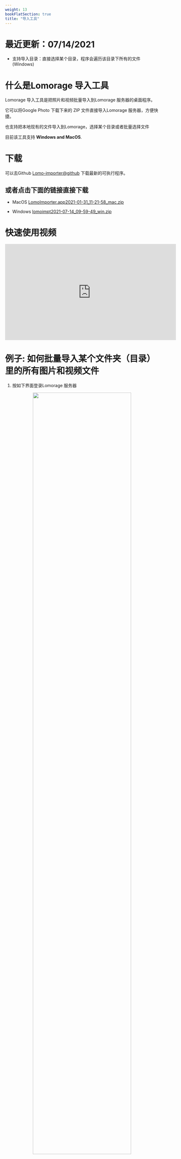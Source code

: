 ```yaml
---
weight: 13
bookFlatSection: true
title: "导入工具"
---
```



# 最近更新：07/14/2021 
- 支持导入目录：直接选择某个目录，程序会遍历该目录下所有的文件 (Windows)
  
# 什么是Lomorage 导入工具


Lomorage 导入工具是把照片和视频批量导入到Lomorage 服务器的桌面程序。

它可以将Google Photo 下载下来的 ZIP 文件直接导入Lomorage 服务器，方便快捷。

也支持把本地现有的文件导入到Lomorage，选择某个目录或者批量选择文件

目前该工具支持 **Windows and MacOS**.

# 下载

可以去Github [Lomo-importer@github](https://github.com/lomorage/lomo-importer-release) 下载最新的可执行程序。

## 或者点击下面的链接直接下载
- MacOS [LomoImporter.app2021-01-31_11-21-58_mac.zip](https://github.com/lomorage/lomo-importer-release/releases/download/2021-01-31_11-21-58/LomoImporter.app2021-01-31_11-21-58_mac.zip)

- Windows [lomoimpt2021-07-14_09-59-49_win.zip](https://github.com/lomorage/lomo-importer-release/releases/download/2021-07-14_09-59-49/lomoimpt2021-07-14_09-59-49_win.zip)


# 快速使用视频

<iframe width="560" height="315" src="https://www.youtube.com/embed/6dsxfmWZkoI" title="YouTube video player" frameborder="0" allow="accelerometer; autoplay; clipboard-write; encrypted-media; gyroscope; picture-in-picture" allowfullscreen></iframe>


# 例子: 如何批量导入某个文件夹（目录）里的所有图片和视频文件
1. 按如下界面登录Lomorage 服务器

<div align="center">
  
  <p class="screenshoot" />
  <img width="80%" src="/img/installation/lomorage-importer/login.jpg">
  
</div>

2. 点击 按钮 **“1.Select Folder..."**, 选择你需要导入的目录，程序会自动遍历该目录下的文件夹，并显示在界面上
3. 等分析完毕， 点击按钮 **“2.Start Import"**，如下图所示：

<div align="center">
  
  <p class="screenshoot" />
  <img width="80%" src="/img/installation/lomorage-importer/start.jpg">
  
</div>

# 例子: 如何批量导入Google Photo的 ZIP 文件

1. 第一步是去 takeout.google.com 把所有的照片下载下来，不需要解压

2. 按如下界面登录Lomorage 服务器

<div align="center">
  
  <p class="screenshoot" />
  <img width="80%" src="/img/installation/lomorage-importer/login.jpg">
  
</div>

3. 点击 按钮 **“1.Add Files..."**, 选择你需要导入的ZIP 文件，等分析完成后， 点击按钮 **“2.Start Import"**，如下图所示：

<div align="center">
  
  <p class="screenshoot" />
  <img width="80%" src="/img/installation/lomorage-importer/start_zip.jpg">
  
</div>

有任何问题，请与我们联系：support at lomorage dot com


